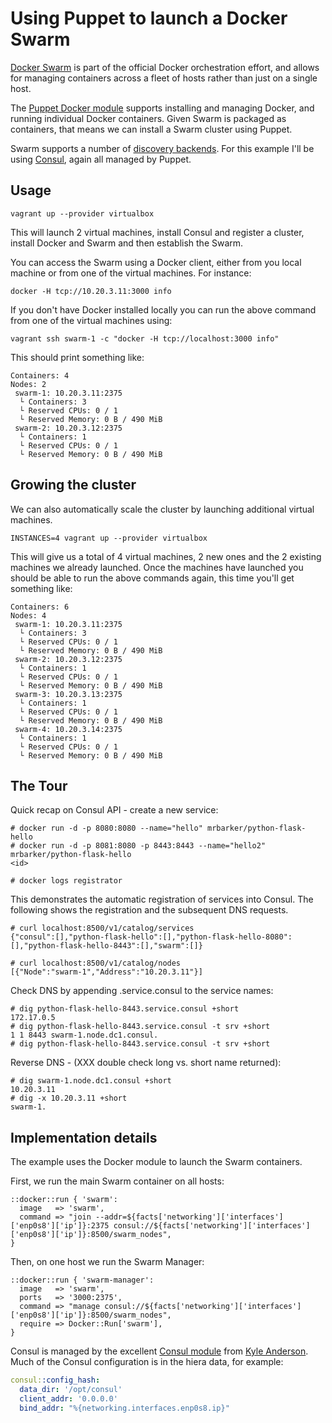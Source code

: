 # Using Puppet to launch a Docker Swarm

[Docker Swarm](https://docs.docker.com/swarm/) is part of the official
Docker orchestration effort, and allows for managing containers across a
fleet of hosts rather than just on a single host.

The [Puppet Docker module](https://forge.puppetlabs.com/garethr/docker)
supports installing and managing Docker, and running individual Docker
containers. Given Swarm is packaged as containers, that means we can
install a Swarm cluster using Puppet.

Swarm supports a number of [discovery
backends](http://docs.docker.com/swarm/discovery/). For this example
I'll be using [Consul](https://www.consul.io/), again all managed by
Puppet.

## Usage

    vagrant up --provider virtualbox

This will launch 2 virtual machines, install Consul and register a
cluster, install Docker and Swarm and then establish the Swarm.

You can access the Swarm using a Docker client, either from you local
machine or from one of the virtual machines. For instance:

    docker -H tcp://10.20.3.11:3000 info

If you don't have Docker installed locally you can run the above command
from one of the virtual machines using:

    vagrant ssh swarm-1 -c "docker -H tcp://localhost:3000 info"

This should print something like:

    Containers: 4
    Nodes: 2
     swarm-1: 10.20.3.11:2375
      └ Containers: 3
      └ Reserved CPUs: 0 / 1
      └ Reserved Memory: 0 B / 490 MiB
     swarm-2: 10.20.3.12:2375
      └ Containers: 1
      └ Reserved CPUs: 0 / 1
      └ Reserved Memory: 0 B / 490 MiB

## Growing the cluster

We can also automatically scale the cluster by launching additional
virtual machines.

    INSTANCES=4 vagrant up --provider virtualbox

This will give us a total of 4 virtual machines, 2 new ones and the 2
existing machines we already launched. Once the machines have launched
you should be able to run the above commands again, this time you'll get
something like:

    Containers: 6
    Nodes: 4
     swarm-1: 10.20.3.11:2375
      └ Containers: 3
      └ Reserved CPUs: 0 / 1
      └ Reserved Memory: 0 B / 490 MiB
     swarm-2: 10.20.3.12:2375
      └ Containers: 1
      └ Reserved CPUs: 0 / 1
      └ Reserved Memory: 0 B / 490 MiB
     swarm-3: 10.20.3.13:2375
      └ Containers: 1
      └ Reserved CPUs: 0 / 1
      └ Reserved Memory: 0 B / 490 MiB
     swarm-4: 10.20.3.14:2375
      └ Containers: 1
      └ Reserved CPUs: 0 / 1
      └ Reserved Memory: 0 B / 490 MiB


## The Tour

Quick recap on Consul API - create a new service:

    # docker run -d -p 8080:8080 --name="hello" mrbarker/python-flask-hello
    # docker run -d -p 8081:8080 -p 8443:8443 --name="hello2" mrbarker/python-flask-hello
    <id>

    # docker logs registrator

This demonstrates the automatic registration of services into Consul. The
following shows the registration and the subsequent DNS requests.

    # curl localhost:8500/v1/catalog/services
    {"consul":[],"python-flask-hello":[],"python-flask-hello-8080":[],"python-flask-hello-8443":[],"swarm":[]}

    # curl localhost:8500/v1/catalog/nodes
    [{"Node":"swarm-1","Address":"10.20.3.11"}]

Check DNS by appending .service.consul to the service names:

    # dig python-flask-hello-8443.service.consul +short
    172.17.0.5
    # dig python-flask-hello-8443.service.consul -t srv +short
    1 1 8443 swarm-1.node.dc1.consul.
    # dig python-flask-hello-8443.service.consul -t srv +short

Reverse DNS - (XXX double check long vs. short name returned):

    # dig swarm-1.node.dc1.consul +short
    10.20.3.11
    # dig -x 10.20.3.11 +short
    swarm-1.


## Implementation details

The example uses the Docker module to launch the Swarm containers. 

First, we run the main Swarm container on all hosts:

```puppet
::docker::run { 'swarm':
  image   => 'swarm',
  command => "join --addr=${facts['networking']['interfaces']['enp0s8']['ip']}:2375 consul://${facts['networking']['interfaces']['enp0s8']['ip']}:8500/swarm_nodes",
}
```

Then, on one host we run the Swarm Manager:

```puppet
::docker::run { 'swarm-manager':
  image   => 'swarm',
  ports   => '3000:2375',
  command => "manage consul://${facts['networking']['interfaces']['enp0s8']['ip']}:8500/swarm_nodes",
  require => Docker::Run['swarm'],
}
```

Consul is managed by the excellent [Consul module](https://github.com/solarkennedy) from [Kyle
Anderson](https://github.com/solarkennedy). Much of the Consul configuration is in the hiera data, for example:

```yaml
consul::config_hash:
  data_dir: '/opt/consul'
  client_addr: '0.0.0.0'
  bind_addr: "%{networking.interfaces.enp0s8.ip}"
```
